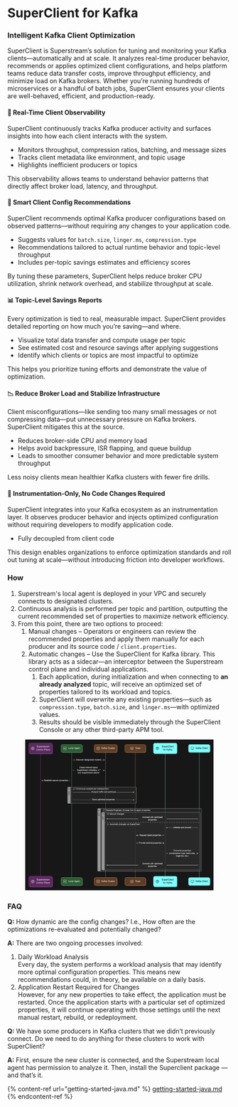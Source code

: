 # SuperClient for Kafka

### Intelligent Kafka Client Optimization

SuperClient is Superstream’s solution for tuning and monitoring your Kafka clients—automatically and at scale. It analyzes real-time producer behavior, recommends or applies optimized client configurations, and helps platform teams reduce data transfer costs, improve throughput efficiency, and minimize load on Kafka brokers. Whether you’re running hundreds of microservices or a handful of batch jobs, SuperClient ensures your clients are well-behaved, efficient, and production-ready.

#### 📡 Real-Time Client Observability

SuperClient continuously tracks Kafka producer activity and surfaces insights into how each client interacts with the system.

* Monitors throughput, compression ratios, batching, and message sizes
* Tracks client metadata like environment, and topic usage
* Highlights inefficient producers or topics

This observability allows teams to understand behavior patterns that directly affect broker load, latency, and throughput.

#### 🧠 Smart Client Config Recommendations

SuperClient recommends optimal Kafka producer configurations based on observed patterns—without requiring any changes to your application code.

* Suggests values for `batch.size`, `linger.ms`, `compression.type`
* Recommendations tailored to actual runtime behavior and topic-level throughput
* Includes per-topic savings estimates and efficiency scores

By tuning these parameters, SuperClient helps reduce broker CPU utilization, shrink network overhead, and stabilize throughput at scale.

#### 📊 Topic-Level Savings Reports

Every optimization is tied to real, measurable impact. SuperClient provides detailed reporting on how much you’re saving—and where.

* Visualize total data transfer and compute usage per topic
* See estimated cost and resource savings after applying suggestions
* Identify which clients or topics are most impactful to optimize

This helps you prioritize tuning efforts and demonstrate the value of optimization.

#### 📉 Reduce Broker Load and Stabilize Infrastructure

Client misconfigurations—like sending too many small messages or not compressing data—put unnecessary pressure on Kafka brokers. SuperClient mitigates this at the source.

* Reduces broker-side CPU and memory load
* Helps avoid backpressure, ISR flapping, and queue buildup
* Leads to smoother consumer behavior and more predictable system throughput

Less noisy clients mean healthier Kafka clusters with fewer fire drills.

#### 🧩 Instrumentation-Only, No Code Changes Required

SuperClient integrates into your Kafka ecosystem as an instrumentation layer. It observes producer behavior and injects optimized configuration without requiring developers to modify application code.

* Fully decoupled from client code

This design enables organizations to enforce optimization standards and roll out tuning at scale—without introducing friction into developer workflows.

### How

1. Superstream's local agent is deployed in your VPC and securely connects to designated clusters.
2. Continuous analysis is performed per topic and partition, outputting the current recommended set of properties to maximize network efficiency.
3. From this point, there are two options to proceed:
   1. Manual changes – Operators or engineers can review the recommended properties and apply them manually for each producer and its source code / `client.properties`.
   2. Automatic changes – Use the SuperClient for Kafka library. This library acts as a sidecar—an interceptor between the Superstream control plane and individual applications.
      1. Each application, during initialization and when connecting to **an already analyzed** topic, will receive an optimized set of properties tailored to its workload and topics.
      2. SuperClient will overwrite any existing properties—such as `compression.type`, `batch.size`, and `linger.ms`—with optimized values.
      3. Results should be visible immediately through the SuperClient Console or any other third-party APM tool.

<figure><img src="../../.gitbook/assets/SuperClient sequence diagram.png" alt=""><figcaption></figcaption></figure>

### FAQ

**Q:** How dynamic are the config changes? I.e., How often are the optimizations re-evaluated and potentially changed?

**A:** There are two ongoing processes involved:

1. Daily Workload Analysis\
   Every day, the system performs a workload analysis that may identify more optimal configuration properties. This means new recommendations could, in theory, be available on a daily basis.
2. Application Restart Required for Changes\
   However, for any new properties to take effect, the application must be restarted. Once the application starts with a particular set of optimized properties, it will continue operating with those settings until the next manual restart, rebuild, or redeployment.

**Q:** We have some producers in Kafka clusters that we didn’t previously connect. Do we need to do anything for these clusters to work with SuperClient?

**A:** First, ensure the new cluster is connected, and the Superstream local agent has permission to analyze it. Then, install the Superclient package — and that’s it.

{% content-ref url="getting-started-java.md" %}
[getting-started-java.md](getting-started-java.md)
{% endcontent-ref %}
